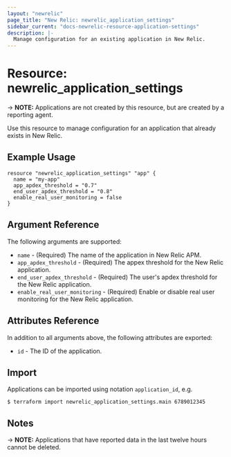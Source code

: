 ```yaml
---
layout: "newrelic"
page_title: "New Relic: newrelic_application_settings"
sidebar_current: "docs-newrelic-resource-application-settings"
description: |-
  Manage configuration for an existing application in New Relic.
---
```


# Resource: newrelic_application_settings

-> **NOTE:** Applications are not created by this resource, but are created by
a reporting agent.

Use this resource to manage configuration for an application that already
exists in New Relic.

## Example Usage

```hcl
resource "newrelic_application_settings" "app" {
  name = "my-app"
  app_apdex_threshold = "0.7"
  end_user_apdex_threshold = "0.8"
  enable_real_user_monitoring = false
}
```

## Argument Reference

The following arguments are supported:

* `name` - (Required) The name of the application in New Relic APM.
* `app_apdex_threshold` - (Required) The appex threshold for the New Relic application.
* `end_user_apdex_threshold` - (Required) The user's apdex threshold for the New Relic application.
* `enable_real_user_monitoring` - (Required) Enable or disable real user monitoring for the New Relic application.

## Attributes Reference

In addition to all arguments above, the following attributes are exported:

* `id` - The ID of the application.

## Import

Applications can be imported using notation `application_id`, e.g.

```
$ terraform import newrelic_application_settings.main 6789012345
```

## Notes

-> **NOTE:** Applications that have reported data in the last twelve hours
cannot be deleted.
